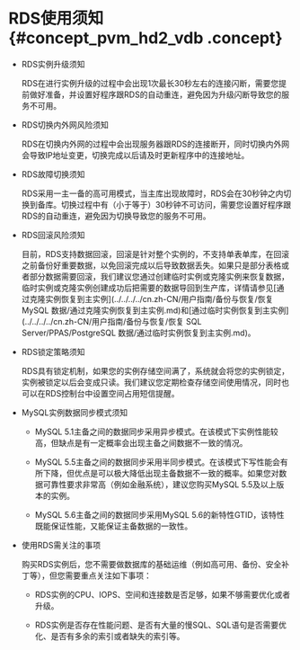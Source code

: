 # RDS使用须知 {#concept_pvm_hd2_vdb .concept}

-   RDS实例升级须知

    RDS在进行实例升级的过程中会出现1次最长30秒左右的连接闪断，需要您提前做好准备，并设置好程序跟RDS的自动重连，避免因为升级闪断导致您的服务不可用。

-   RDS切换内外网风险须知

    RDS在切换内外网的过程中会出现服务器跟RDS的连接断开，同时切换内外网会导致IP地址变更，切换完成以后请及时更新程序中的连接地址。

-   RDS故障切换须知

    RDS采用一主一备的高可用模式，当主库出现故障时，RDS会在30秒钟之内切换到备库。切换过程中有（小于等于）30秒钟不可访问，需要您设置好程序跟RDS的自动重连，避免因为切换导致您的服务不可用。

-   RDS回滚风险须知

    目前，RDS支持数据回滚，回滚是针对整个实例的，不支持单表单库，在回滚之前备份好重要数据，以免回滚完成以后导致数据丢失。如果只是部分表格或者部分数据需要回滚，我们建议您通过创建临时实例或克隆实例来恢复数据，临时实例或克隆实例创建成功后把需要的数据导回到生产库，详情请参见[通过克隆实例恢复到主实例](../../../../cn.zh-CN/用户指南/备份与恢复/恢复 MySQL 数据/通过克隆实例恢复到主实例.md)和[通过临时实例恢复到主实例](../../../../cn.zh-CN/用户指南/备份与恢复/恢复 SQL Server/PPAS/PostgreSQL 数据/通过临时实例恢复到主实例.md)。

-   RDS锁定策略须知

    RDS具有锁定机制，如果您的实例存储空间满了，系统就会将您的实例锁定，实例被锁定以后会变成只读。我们建议您定期检查存储空间使用情况，同时也可以在RDS控制台中设置空间占用短信提醒。

-   MySQL实例数据同步模式须知

    -   MySQL 5.1主备之间的数据同步采用异步模式。在该模式下实例性能较高，但缺点是有一定概率会出现主备之间数据不一致的情况。

    -   MySQL 5.5主备之间的数据同步采用半同步模式。在该模式下写性能会有所下降，但优点是可以极大降低出现主备数据不一致的概率。如果您对数据可靠性要求非常高（例如金融系统），建议您购买MySQL 5.5及以上版本的实例。

    -   MySQL 5.6主备之间的数据同步采用MySQL 5.6的新特性GTID，该特性既能保证性能，又能保证主备数据的一致性。

-   使用RDS需关注的事项

    购买RDS实例后，您不需要做数据库的基础运维（例如高可用、备份、安全补丁等），但您需要重点关注如下事项：

    -   RDS实例的CPU、IOPS、空间和连接数是否足够，如果不够需要优化或者升级。

    -   RDS实例是否存在性能问题、是否有大量的慢SQL、SQL语句是否需要优化、是否有多余的索引或者缺失的索引等。


